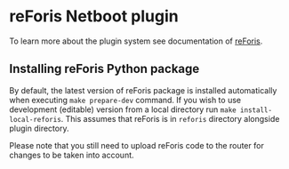 # reForis Netboot plugin

To learn more about the plugin system see documentation of [reForis](https://gitlab.labs.nic.cz/turris/reforis).

## Installing reForis Python package
By default, the latest version of reForis package is installed automatically when executing `make prepare-dev` command. If you wish to use development (editable) version from a local directory run `make install-local-reforis`. This assumes that reForis is in `reforis` directory alongside plugin directory.

Please note that you still need to upload reForis code to the router for changes to be taken into account.
